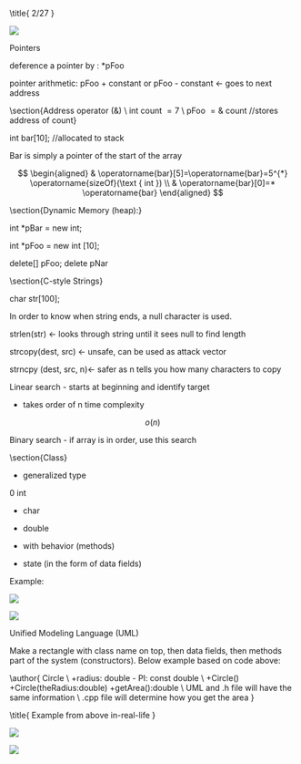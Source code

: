 \title{
$2 / 27$
}

![](https://cdn.mathpix.com/cropped/2023_03_01_d923aa1b469b0f27d02bg-1.jpg?height=627&width=899&top_left_y=451&top_left_x=236)

Pointers

deference a pointer by : *pFoo

pointer arithmetic: pFoo + constant or pFoo - constant $\leftarrow$ goes to next address

\section{Address operator (\&) \\ int count $=7$ \\ pFoo $=\&$ count //stores address of count}

int bar[10]; //allocated to stack

Bar is simply a pointer of the start of the array

$$
\begin{aligned}
& \operatorname{bar}[5]=\operatorname{bar}=5^{*} \operatorname{sizeOf}(\text { int }) \\
& \operatorname{bar}[0]=* \operatorname{bar}
\end{aligned}
$$

\section{Dynamic Memory (heap):}

int *pBar $=$ new int;

int *pFoo $=$ new int $[10] ;$

delete[] pFoo; delete $\mathrm{pNar}$

\section{C-style Strings}

char str[100];

In order to know when string ends, a null character is used.

strlen(str) $\leftarrow$ looks through string until it sees null to find length

strcopy(dest, src) ← unsafe, can be used as attack vector

strncpy (dest, src, $\mathrm{n}) \leftarrow$ safer as $\mathrm{n}$ tells you how many characters to copy

Linear search - starts at beginning and identify target

- takes order of $\mathrm{n}$ time complexity

$$
o(n)
$$

Binary search - if array is in order, use this search

\section{Class}

- generalized type

0 int

- char

- double

- with behavior (methods)

- state (in the form of data fields)

Example:

![](https://cdn.mathpix.com/cropped/2023_03_01_d923aa1b469b0f27d02bg-2.jpg?height=306&width=418&top_left_y=2182&top_left_x=277)



![](https://cdn.mathpix.com/cropped/2023_03_01_d923aa1b469b0f27d02bg-3.jpg?height=510&width=602&top_left_y=245&top_left_x=272)

Unified Modeling Language (UML)

Make a rectangle with class name on top, then data fields, then methods part of the system (constructors). Below example based on code above:

\author{
Circle \\ +radius: double - PI: const double \\ +Circle() +Circle(theRadius:double) +getArea():double \\ UML and .h file will have the same information \\ .cpp file will determine how you get the area
}

\title{
Example from above in-real-life
}

![](https://cdn.mathpix.com/cropped/2023_03_01_d923aa1b469b0f27d02bg-3.jpg?height=719&width=535&top_left_y=1731&top_left_x=274)



![](https://cdn.mathpix.com/cropped/2023_03_01_d923aa1b469b0f27d02bg-4.jpg?height=1174&width=1365&top_left_y=245&top_left_x=271)